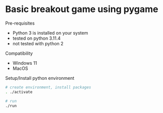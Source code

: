# Basic breakout game using pygame

Pre-requisites

- Python 3 is installed on your system
- tested on python 3.11.4
- not tested with python 2

Compatibility

- Windows 11
- MacOS

Setup/Install python environment

```sh
# create environment, install packages
. ./activate
```

```sh
# run
./run
```
